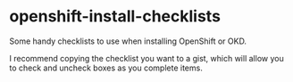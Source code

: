 # openshift-install-checklists

Some handy checklists to use when installing OpenShift or OKD.

I recommend copying the checklist you want to a gist, which will allow you to check and uncheck boxes as you complete items.
